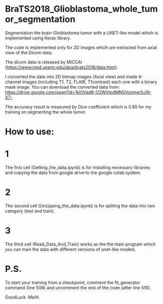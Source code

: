 # BraTS2018_Glioblastoma_whole_tumor_segmentation

Segmentation the brain Glioblastoma tumor with a UNET-like model which is implemented using Keras library. 

The code is implemented only for 2D images whcih are extracted from axial view of the Dicom data. 

The dicom data is released by MICCAI (https://www.med.upenn.edu/sbia/brats2018/data.html). 

I converted the data into 2D bitmap images (Axial view) and made 4-channel images (including T1, T2, FLAIR, T1contrast) each one with a binary mask image. You can download the converted data from: https://drive.google.com/open?id=1kIOVad8-O2WVtodMNGVozmerSJl9-X7-

The accuracy result is measured by Dice coefficient which is 0.85 for my training on segmenting the whole tumor.
#
# How to use:
# 1
The first cell (Getting_the_data.ipynb) is for installing necessary libraries and copying the data from google drive to the google colab system.
# 2
The second cell (Unzipping_the_data.ipynb) is for spliting the data into two category (test and train).
# 3
The third cell (Read_Data_And_Train) works as the the main program which you can train the data with different versions of unet-like models.
#
# P.S.
To start your training from a checkpoint, comment the fit_generator command (line 508) and uncomment the rest of the code (after line 516).

GoodLuck.
MeiH.
